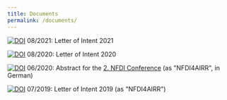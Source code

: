 ```yaml
---
title: Documents
permalink: /documents/
---
```


[![DOI](https://zenodo.org/badge/DOI/10.5281/zenodo.5167946.svg)](https://doi.org/10.5281/zenodo.5167946) 08/2021: Letter of Intent 2021

[![DOI](https://zenodo.org/badge/DOI/10.5281/zenodo.3987501.svg)](https://doi.org/10.5281/zenodo.3987501) 08/2020: Letter of Intent 2020

[![DOI](https://zenodo.org/badge/DOI/10.5281/zenodo.4604041.svg)](https://doi.org/10.5281/zenodo.4604041) 06/2020: Abstract for the [2. NFDI Conference](https://www.dfg.de/en/research_funding/programmes/nfdi/conference_2020/) (as "NFDI4AIRR", in German)

[![DOI](https://zenodo.org/badge/DOI/10.5281/zenodo.3950082.svg)](https://doi.org/10.5281/zenodo.3950082) 07/2019: Letter of Intent 2019 (as "NFDI4AIRR")
